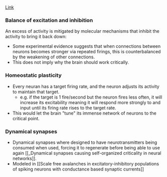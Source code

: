 [Link](https://www.quantamagazine.org/brains-may-teeter-near-their-tipping-point-20180614/)

### Balance of excitation and inhibition
An excess of activity is mitigated by molecular mechanisms that inhibit the activity to bring it back down:
* Some experimental evidence suggests that when connections between neurons becomes stronger via repeated firings, this is counterbalanced by the weakening of other connections.
* This does not imply why the brain should work critically.

### Homeostatic plasticity
* Every neuran has a target firing rate, and the neuron adjusts its activity to maintain that target.
	* e.g. if the target is 1 fire/second but the neuron fires less often, it will increase its excitability meaning it will respond more strongly to and input until its firing rate rises to the target rate.
* This would let the brain "tune" its immense network of neurons to the critical point.

### Dynamical synapses
* Dynamical synapses where designed to have neurotransmitters being consumed when used, forcing it to regenerate before being able to use again [[_Dynamical synapses causing self-organized criticality in neural networks]]. 
* Modeled in [[Scale free avalanches in excitatory-inhibitory populations of spiking neurons with conductance based synaptic currents]]
